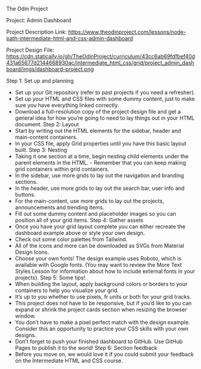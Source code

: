 The Odin Project

Project: Admin Dashboard

Project Description Link: https://www.theodinproject.com/lessons/node-path-intermediate-html-and-css-admin-dashboard

Project Design File: https://cdn.statically.io/gh/TheOdinProject/curriculum/43cc6ab69fdfbef40d431a65677d2144668930ac/intermediate_html_css/grid/project_admin_dashboard/imgs/dashboard-project.png

Step 1: Set up and planning
- Set up your Git repository (refer to past projects if you need a refresher).
- Set up your HTML and CSS files with some dummy content, just to make sure you have everything linked correctly.
- Download a full-resolution copy of the project design file and get a general idea for how you’re going to need to lay things out in your HTML document.
Step 2: Layout
- Start by writing out the HTML elements for the sidebar, header and main-content containers.
- In your CSS file, apply Grid properties until you have this basic layout built.
Step 3: Nesting
- Taking it one section at a time, begin nesting child elements under the parent elements in the HTML. - Remember that you can keep making grid containers within grid containers.
- In the sidebar, use more grids to lay out the navigation and branding sections.
- In the header, use more grids to lay out the search bar, user info and buttons.
- For the main-content, use more grids to lay out the projects, announcements and trending items.
- Fill out some dummy content and placeholder images so you can position all of your grid items.
Step 4: Gather assets
- Once you have your grid layout complete you can either recreate the dashboard example above or style your own design.
- Check out some color palettes from Tailwind.
- All of the icons and more can be downloaded as SVGs from Material Design Icons.
- Choose your own fonts! The design example uses Roboto, which is available with Google fonts. (You may want to review the More Text Styles Lesson for information about how to include external fonts in your projects).
Step 5: Some tips!
- When building the layout, apply background colors or borders to your containers to help you visualize your grid.
- It’s up to you whether to use pixels, fr units or both for your grid tracks.
- This project does not have to be responsive, but if you’d like to you can expand or shrink the project cards section when resizing the browser window.
- You don’t have to make a pixel perfect match with the design example. Consider this an opportunity to practice your CSS skills with your own designs.
- Don’t forget to push your finished dashboard to GitHub. Use GitHub Pages to publish it to the world!
Step 6: Section feedback
- Before you move on, we would love it if you could submit your feedback on the Intermediate HTML and CSS course.